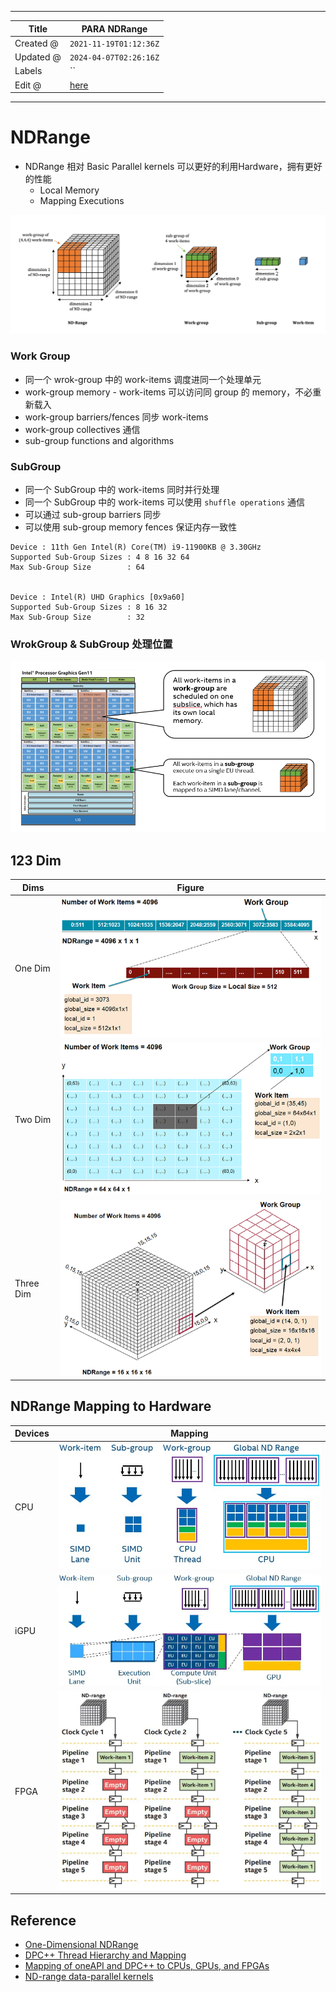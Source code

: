 -----

| Title     | PARA NDRange                                      |
| --------- | ------------------------------------------------- |
| Created @ | `2021-11-19T01:12:36Z`                            |
| Updated @ | `2024-04-07T02:26:16Z`                            |
| Labels    | \`\`                                              |
| Edit @    | [here](https://github.com/junxnone/opt/issues/18) |

-----

# NDRange

  - NDRange 相对 Basic Parallel kernels 可以更好的利用Hardware，拥有更好的性能
      - Local Memory
      - Mapping Executions

![image](media/9cef56f62506a164350f79524b3431ef97f52bc0.png)

### Work Group

  - 同一个 wrok-group 中的 work-items 调度进同一个处理单元
  - work-group memory - work-items 可以访问同 group 的 memory，不必重新载入
  - work-group barriers/fences 同步 work-items
  - work-group collectives 通信
  - sub-group functions and algorithms

### SubGroup

  - 同一个 SubGroup 中的 work-items 同时并行处理
  - 同一个 SubGroup 中的 work-items 可以使用 `shuffle operations` 通信
  - 可以通过 sub-group barriers 同步
  - 可以使用 sub-group memory fences 保证内存一致性

<!-- end list -->

    Device : 11th Gen Intel(R) Core(TM) i9-11900KB @ 3.30GHz
    Supported Sub-Group Sizes : 4 8 16 32 64 
    Max Sub-Group Size        : 64
    
    
    Device : Intel(R) UHD Graphics [0x9a60]
    Supported Sub-Group Sizes : 8 16 32 
    Max Sub-Group Size        : 32

### WrokGroup & SubGroup 处理位置

![image](media/0a8a40e8b3061fcdd27c2ecb34901830e60253e9.png)

## 123 Dim

| Dims      | Figure                                                       |
| --------- | ------------------------------------------------------------ |
| One Dim   | ![image](media/ce474114868542562d80f700b4fd009b91f4f498.png) |
| Two Dim   | ![image](media/b941fbce0e6096034b3a9ced811a8ca3f6ab56db.png) |
| Three Dim | ![image](media/438c69682dadead37aa5778c9581ad085afc42c6.png) |

## NDRange Mapping to Hardware

| Devices | Mapping                                                      |
| ------- | ------------------------------------------------------------ |
| CPU     | ![image](media/4b0326ad74fcbe3e0938bb9987bed04d6c1cfd3d.png) |
| iGPU    | ![image](media/c0051853ff0f441f5c9219ee4f70c73254600732.png) |
| FPGA    | ![image](media/09ce7e50b794a4377d37577882ab5fdb6a527276.png) |

## Reference

  - [One-Dimensional
    NDRange](https://www.xilinx.com/html_docs/xilinx2017_4/sdaccel_doc/ece1504034297316.html)
  - [DPC++ Thread Hierarchy and
    Mapping](https://www.intel.com/content/www/us/en/develop/documentation/oneapi-gpu-optimization-guide/top/thread-mapping.html)
  - [Mapping of oneAPI and DPC++ to CPUs, GPUs, and
    FPGAs](https://www.intel.com/content/www/us/en/developer/articles/technical/comparing-cpus-gpus-and-fpgas-for-oneapi.html?wapkw=NDRANGE#gs.ivap1r)
  - [ND-range data-parallel
    kernels](https://enccs.github.io/sycl-workshop/expressing-parallelism-nd-range/)
